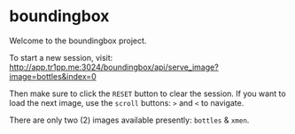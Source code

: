 # boundingbox
Welcome to the boundingbox project.

To start a new session, visit: http://app.tr1pp.me:3024/boundingbox/api/serve_image?image=bottles&index=0

Then make sure to click the `RESET` button to clear the session. If you want to load the next image, use the `scroll` buttons: `>` and `<` to navigate.

There are only two (2) images available presently: `bottles` & `xmen`.


